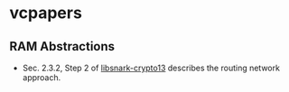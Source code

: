 # vcpapers

## RAM Abstractions

* Sec. 2.3.2, Step 2 of [libsnark-crypto13](libsnark-crypto13.pdf)
  describes the routing network approach.
